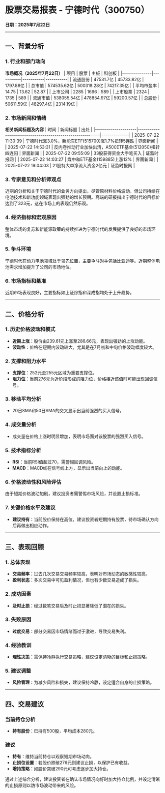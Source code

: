 # 股票交易报表 - 宁德时代（300750）

**日期：2025年7月22日**

---

## 一、背景分析

### 1. 行业和部门动向
**市场概况（2025年7月22日）**
| 项目          | 股票      | 主板      | 科创板    |
|---------------|-----------|-----------|-----------|
| 流通股份      | 47531.7亿  | 45733.82亿  | 1797.88亿   |
| 总市值        | 574535.62亿 | 500318.28亿 | 74217.35亿  |
| 平均市盈率     | 14.75     | 13.62     | 52.87     |
| 上市公司      | 2285      | 1696      | 589       |
| 上市股票      | 2324      | 1735      | 589       |
| 流通市值      | 538055.54亿 | 478854.97亿 | 59200.57亿 |
| 总股份        | 50611.59亿 | 48297.4亿  | 2314.19亿  |

### 2. 市场新闻和情绪
**相关新闻标题及内容**
| 时间                | 新闻标题                                                    | 出处         |
|---------------------|-----------------------------------------------------------|--------------|
| 2025-07-22 11:30:39 | 宁德时代涨3.0%，新能车ETF(515700)涨1.7%扭转5连跌  | 界面新闻     |
| 2025-07-22 14:53:31 | 反内卷推动行业加快出清，A500ETF基金(512050)扭转四连阳 | 界面新闻     |
| 2025-07-22 09:55:09 | 33股获得资金大手笔买入                               | 证监时报网   |
| 2025-07-22 14:03:27 | 煤中和ETF基金(159885)上涨12%                          | 界面新闻     |
| 2025-07-22 19:04:03 | 21股特大单净流入资金2亿元                            | 证监时报网   |

### 3. 专家意见和分析师观点
近期的分析和关于宁德时代的业务方向提出，尽管原材料价格波动，但公司持续在电池技术和新功能领域表现出强劲的增长预期。高端的研报指出宁德时代的目标价达到了323元，这在市场上的表现仍然乐观。

### 4. 经济指标和宏观原因
整体市场的复苏和新能源政策的持续推进为宁德时代的发展提供了良好的市场环境。

### 5. 争斗环境
宁德时代在动力电池领域处于领先位置，主要争斗对手包括比亚迪等。近期整体电池需求增加提升了公司的市场地位。

### 6. 市场指标和基准
近期市场表现良好，主要指标如上证综指和深成指均处于上升趋势。

---

## 二、价格分析

### 1. 历史价格波动和模式
- **近期上涨**：股价由239.61元上涨至286.66元，表现出强劲的上涨动能。
- **波动性**：价格在短期内波动较大，尤其是在7月初和中旬价格波动幅度较大。

### 2. 支撑和阻力水平
- **支撑位**：252元至255元区域为重要支撑位。
- **阻力位**：当前276元为近阶段形成的阻力位，价格接近该值时可能出现回调信号。

### 3. 移动平均分析
- 20日SMA和50日SMA的交叉显示出当前强烈的买入信号。

### 4. 成交量分析
- 成交量在价格上涨时明显增加，表明市场面对该股票的强烈买入信号。

### 5. 技术指标分析
- **RSI**：当前RSI值超过70，需警惕回调风险。
- **MACD**：MACD线在信号线上方，显示出当前向上的动能。

### 6. 价格波动性和风险评估
由于短期价格波动加剧，建议投资者需警惕市场风险，并设置止损标准。

### 7. 关键价格水平及建议
- **建议持有**：当前股价保持在高位，建议投资者短期持有股票，待市场确认方向后再做出相应动作。

---

## 三、表现回顾

### 1. 总体表现
- **交易频率**：过去几次交易交易频率较高，表明对市场动态的敏感性较高。
- **盈利状态**：多次交易中可见盈利情况，但也有少数交易造成了损失。

### 2. 成功因素
- **及时止损**：经过数笔交易后及时止损显著降低了潜在的损失。

### 3. 失败原因
- **过度交易**：部分交易因市场情绪而过于激进，导致交易失利。

### 4. 经验教训
- **理性决策**：需保持冷静执行交易策略，建议设定清晰的目标和止损策略。

### 5. 建议调整
- **风险管理**：为减少风险和损失，建议保持冷静，设定适合自身的止损策略。

---

## 四、交易建议

### 当前持仓分析
- **持有股份**：已持有500股，平均成本280元。

### 建议
- **持有**：维持当前持仓以观察短期市场动向。
- **止损位设置**：若股价跌破276元则建议止损，以保护已有收益。
- **增持策略**：如股价突破290元可考虑逐步加大持仓。

通过上述综合分析，建议投资者在确认市场情况向好时加大持仓比例，并设定清晰的止损原则以防市场波动带来的风险。